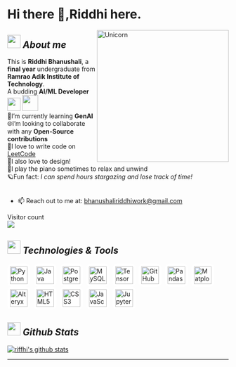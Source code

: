 
# Hi there 👋,Riddhi here. 

<img align="right" width=300px alt="Unicorn" src="https://c.tenor.com/GN73MKBawZYAAAAi/busy-cute.gif" />

## <img src="https://media.giphy.com/media/ObNTw8Uzwy6KQ/giphy.gif" width="30px">&nbsp;***About me***

This is **Riddhi Bhanushali**, a <b>final year</b> undergraduate from <b>Ramrao Adik Institute of Technology</b>.<br>
A budding <b>AI/ML Developer</b> <img src="https://github.com/TheDudeThatCode/TheDudeThatCode/blob/master/Assets/Developer.gif" width="30px"> <img src="https://github.com/TheDudeThatCode/TheDudeThatCode/blob/master/Assets/Designer.gif" width="36px">&nbsp;<br>
📘I’m currently learning **GenAI** <br>
🌐I’m looking to collaborate with any **Open-Source contributions**<br>
🚀I love to write code on [LeetCode](https://leetcode.com/u/riffhi/) <br>
🎨I also love to design!<br>
🎹I play the piano sometimes to relax and unwind<br>
🪐Fun fact: *I can spend hours stargazing and lose track of time!*<br><br>

- 📫 Reach out to me at: bhanushaliriddhiwork@gmail.com </a>
<!-- visitors count !-->
<p align="left"> 
  Visitor count<br>
  <img src="https://profile-counter.glitch.me/riffhi/count.svg" />
</p>

<!--Languages and Tools Section-->       
## <img src="https://media.giphy.com/media/ObNTw8Uzwy6KQ/giphy.gif" width="30px">&nbsp;***Technologies & Tools***

<p align="left">
  <span style="background: white; padding: 6px; border-radius: 10px; display: inline-block;">
    <img src="https://cdn.jsdelivr.net/gh/devicons/devicon/icons/python/python-original.svg" width="40" alt="Python" />
  </span>&nbsp;
  <span style="background: white; padding: 6px; border-radius: 10px; display: inline-block;">
    <img src="https://cdn.jsdelivr.net/gh/devicons/devicon/icons/java/java-original.svg" width="40" alt="Java" />
  </span>&nbsp;
  <span style="background: white; padding: 6px; border-radius: 10px; display: inline-block;">
    <img src="https://cdn.jsdelivr.net/gh/devicons/devicon/icons/postgresql/postgresql-original.svg" width="40" alt="PostgreSQL" />
  </span>&nbsp;
  <span style="background: white; padding: 6px; border-radius: 10px; display: inline-block;">
    <img src="https://cdn.jsdelivr.net/gh/devicons/devicon/icons/mysql/mysql-original.svg" width="40" alt="MySQL" />
  </span>&nbsp;
  <span style="background: white; padding: 6px; border-radius: 10px; display: inline-block;">
    <img src="https://cdn.jsdelivr.net/gh/devicons/devicon/icons/tensorflow/tensorflow-original.svg" width="40" alt="TensorFlow" />
  </span>&nbsp;
  <span style="background: white; padding: 6px; border-radius: 10px; display: inline-block;">
    <img src="https://cdn.jsdelivr.net/gh/devicons/devicon/icons/github/github-original.svg" width="40" alt="GitHub" />
  </span>&nbsp;
  <span style="background: white; padding: 6px; border-radius: 10px; display: inline-block;">
    <img src="https://cdn.jsdelivr.net/gh/devicons/devicon/icons/pandas/pandas-original.svg" width="40" alt="Pandas" />
  </span>&nbsp;
  <span style="background: white; padding: 6px; border-radius: 10px; display: inline-block;">
    <img src="https://cdn.jsdelivr.net/gh/devicons/devicon/icons/matplotlib/matplotlib-original.svg" width="40" alt="Matplotlib" />
  </span>&nbsp;
  <span style="background: white; padding: 6px; border-radius: 10px; display: inline-block;">
    <img src="https://upload.wikimedia.org/wikipedia/commons/5/5f/Alteryx_Logo.png" width="40" alt="Alteryx" />
  </span>&nbsp;
  <span style="background: white; padding: 6px; border-radius: 10px; display: inline-block;">
    <img src="https://cdn.jsdelivr.net/gh/devicons/devicon/icons/html5/html5-original.svg" width="40" alt="HTML5" />
  </span>&nbsp;
  <span style="background: white; padding: 6px; border-radius: 10px; display: inline-block;">
    <img src="https://cdn.jsdelivr.net/gh/devicons/devicon/icons/css3/css3-original.svg" width="40" alt="CSS3" />
  </span>&nbsp;
  <span style="background: white; padding: 6px; border-radius: 10px; display: inline-block;">
    <img src="https://cdn.jsdelivr.net/gh/devicons/devicon/icons/javascript/javascript-original.svg" width="40" alt="JavaScript" />
  </span>&nbsp;
  <span style="background: white; padding: 6px; border-radius: 10px; display: inline-block;">
    <img src="https://cdn.jsdelivr.net/gh/devicons/devicon/icons/jupyter/jupyter-original.svg" width="40" alt="Jupyter" />
  </span>
</p>

 <!--stats-!-->       
## <img src="https://media.giphy.com/media/ObNTw8Uzwy6KQ/giphy.gif" width="30px">&nbsp;***Github Stats***

 <p align="left">
  <a href="https://github.com/riffhi"><img src="https://github-readme-stats.vercel.app/api?username=riffhi&hide_border=true&show_icons=true" alt="riffhi's github stats"></a>
</p>


<hr>

